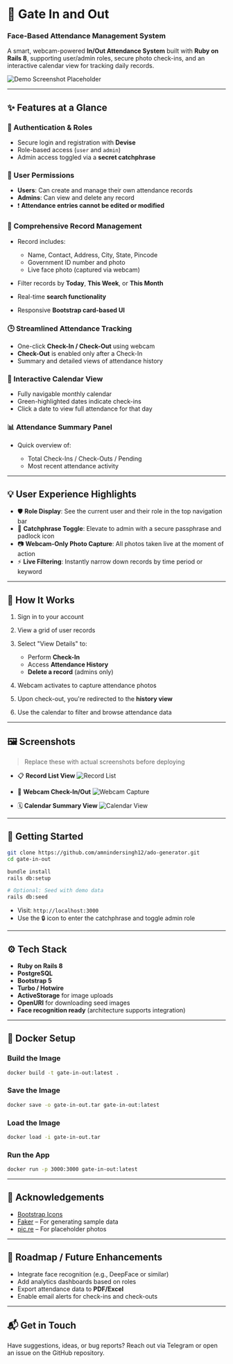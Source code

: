# 🚪 Gate In and Out

### Face-Based Attendance Management System

A smart, webcam-powered **In/Out Attendance System** built with **Ruby on Rails 8**, supporting user/admin roles, secure photo check-ins, and an interactive calendar view for tracking daily records.

![Demo Screenshot Placeholder]() <!-- Replace with actual demo screenshot -->

---

## ✨ Features at a Glance

### 🔐 Authentication & Roles

* Secure login and registration with **Devise**
* Role-based access (`user` and `admin`)
* Admin access toggled via a **secret catchphrase**

### 👥 User Permissions

* **Users**: Can create and manage their own attendance records
* **Admins**: Can view and delete any record
* ❗ **Attendance entries cannot be edited or modified**

### 📇 Comprehensive Record Management

* Record includes:

  * Name, Contact, Address, City, State, Pincode
  * Government ID number and photo
  * Live face photo (captured via webcam)
* Filter records by **Today**, **This Week**, or **This Month**
* Real-time **search functionality**
* Responsive **Bootstrap card-based UI**

### 🕒 Streamlined Attendance Tracking

* One-click **Check-In / Check-Out** using webcam
* **Check-Out** is enabled only after a Check-In
* Summary and detailed views of attendance history

### 📅 Interactive Calendar View

* Fully navigable monthly calendar
* Green-highlighted dates indicate check-ins
* Click a date to view full attendance for that day

### 📊 Attendance Summary Panel

* Quick overview of:

  * Total Check-Ins / Check-Outs / Pending
  * Most recent attendance activity

---

## 💡 User Experience Highlights

* 🛡️ **Role Display**: See the current user and their role in the top navigation bar
* 🔐 **Catchphrase Toggle**: Elevate to admin with a secure passphrase and padlock icon
* 📷 **Webcam-Only Photo Capture**: All photos taken live at the moment of action
* ⚡ **Live Filtering**: Instantly narrow down records by time period or keyword

---

## 🧪 How It Works

1. Sign in to your account
2. View a grid of user records
3. Select "View Details" to:

   * Perform **Check-In**
   * Access **Attendance History**
   * **Delete a record** (admins only)
4. Webcam activates to capture attendance photos
5. Upon check-out, you're redirected to the **history view**
6. Use the calendar to filter and browse attendance data

---

## 🖼️ Screenshots

> Replace these with actual screenshots before deploying

* 📋 **Record List View**
  ![Record List]()

* 📸 **Webcam Check-In/Out**
  ![Webcam Capture]()

* 🗓️ **Calendar Summary View**
  ![Calendar View]()

---

## 🚀 Getting Started

```bash
git clone https://github.com/amnindersingh12/ado-generator.git
cd gate-in-out

bundle install
rails db:setup

# Optional: Seed with demo data
rails db:seed
```

* Visit: `http://localhost:3000`
* Use the 🔒 icon to enter the catchphrase and toggle admin role

---

## ⚙️ Tech Stack

* **Ruby on Rails 8**
* **PostgreSQL**
* **Bootstrap 5**
* **Turbo / Hotwire**
* **ActiveStorage** for image uploads
* **OpenURI** for downloading seed images
* **Face recognition ready** (architecture supports integration)

---

## 🐳 Docker Setup

### Build the Image

```bash
docker build -t gate-in-out:latest .
```

### Save the Image

```bash
docker save -o gate-in-out.tar gate-in-out:latest
```

### Load the Image

```bash
docker load -i gate-in-out.tar
```

### Run the App

```bash
docker run -p 3000:3000 gate-in-out:latest
```

---

## 🙌 Acknowledgements

* [Bootstrap Icons](https://icons.getbootstrap.com/)
* [Faker](https://github.com/faker-ruby/faker) – For generating sample data
* [pic.re](https://pic.re/) – For placeholder photos

---

## 🚧 Roadmap / Future Enhancements

* Integrate face recognition (e.g., DeepFace or similar)
* Add analytics dashboards based on roles
* Export attendance data to **PDF/Excel**
* Enable email alerts for check-ins and check-outs

---

## 📬 Get in Touch

Have suggestions, ideas, or bug reports?
Reach out via Telegram or open an issue on the GitHub repository.
